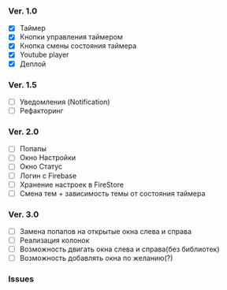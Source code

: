 ### Ver. 1.0

- [x] Таймер
- [x] Кнопки управления таймером
- [x] Кнопка смены состояния таймера
- [x] Youtube player
- [x] Деплой

### Ver. 1.5

- [ ] Уведомления (Notification)
- [ ] Рефакторинг

### Ver. 2.0

- [ ] Попапы
- [ ] Окно Настройки
- [ ] Окно Статус
- [ ] Логин с Firebase
- [ ] Хранение настроек в FireStore
- [ ] Смена тем + зависимость темы от состояния таймера

### Ver. 3.0

- [ ] Замена попапов на открытые окна слева и справа
- [ ] Реализация колонок
- [ ] Возможность двигать окна слева и справа(без библиотек)
- [ ] Возможность добавлять окна по желанию(?)

### Issues
